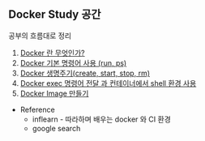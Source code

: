 ## Docker Study 공간

공부의 흐름대로 정리

1. [Docker 란 무엇인가?](01_Start_Docker.md)
2. [Docker 기본 명령어 사용 (run, ps)](02_Docker_Basic_Command.md)
3. [Docker 생명주기(create, start, stop, rm)](03_Docker_Lifecycle.md)
4. [Docker exec 명령어 전달 과 컨테이너에서 shell 환경 사용](04_Docker_Exec_Command.md)
5. [Docker Image 만들기](05_Docker_Image.md)

* Reference
    - inflearn - 따라하며 배우는 docker 와 CI 환경 
    - google search